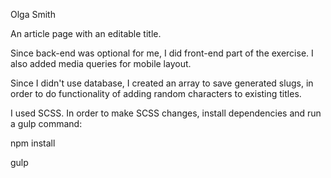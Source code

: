 Olga Smith

An article page with an editable title.

Since back-end was optional for me, I did front-end part of the exercise.
I also added media queries for mobile layout.

Since I didn't use database, I created an array to save generated slugs, in order
to do functionality of adding random characters to existing titles.

I used SCSS.
In order to make SCSS changes, install dependencies and run a gulp command:

npm install

gulp

